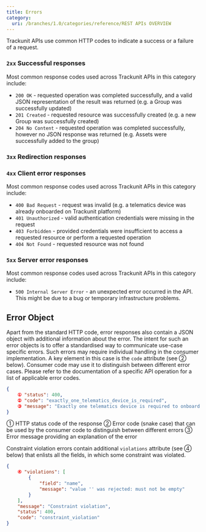 ```yaml
---
title: Errors
category:
  uri: /branches/1.0/categories/reference/REST APIs OVERVIEW
---
```

Trackunit APIs use common HTTP codes to indicate a success or a failure of a request.

### `2xx` Successful responses

Most common response codes used across Trackunit APIs in this category include:

- `200 OK` - requested operation was completed successfully, and a valid JSON representation of the result was returned (e.g. a Group was successfully updated)
- `201 Created` - requested resource was successfully created (e.g. a new Group was successfully created)
- `204 No Content` - requested operation was completed successfully, however no JSON response was returned (e.g. Assets were successfully added to the group)

### `3xx` Redirection responses

### `4xx` Client error responses

Most common response codes used across Trackunit APIs in this category include:

- `400 Bad Request` - request was invalid (e.g. a telematics device was already onboarded on Trackunit platform)
- `401 Unauthorized` - valid authentication credentials were missing in the request
- `403 Forbidden` - provided credentials were insufficient to access a requested resource or perform a requested operation
- `404 Not Found` - requested resource was not found

### `5xx` Server error responses

Most common response codes used across Trackunit APIs in this category include:

- `500 Internal Server Error` -  an unexpected error occurred in the API. This might be due to a bug or temporary infrastructure problems.

## Error Object

Apart from the standard HTTP code, error responses also contain a JSON object with additional information about the error. The intent for such an error objects is to offer a standardised way to communicate use-case specific errors. Such errors may require individual handling in the consumer implementation. A key element in this case is the `code` attribute (see ② below). Consumer code may use it to distinguish between different error cases. Please refer to the documentation of a specific API operation for a list of applicable error codes.

```json Sample use-case specific error
{
    ① "status": 400,
    ② "code": "exactly_one_telematics_device_is_required",
    ③ "message": "Exactly one telematics device is required to onboard an asset. The request was missing a telematics device or had more then one telematics device."
}
```



① HTTP status code of the response
② Error code (snake case) that can be used by the consumer code to distinguish between different errors
③ Error message providing an explanation of the error

Constraint violation errors contain additional `violations` attribute  (see ④ below) that enlists all the fields, in which some constraint was violated.

```json Sample constraint violation error
{
    ④ "violations": [
        {
            "field": "name",
            "message": "value '' was rejected: must not be empty"
        }
    ],
    "message": "Constraint violation",
    "status": 400,
    "code": "constraint_violation"
}
```
